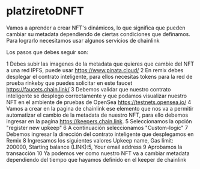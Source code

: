 # platziretoDNFT
Vamos a aprender a crear NFT's dinámicos, lo que significa que pueden cambiar su metadata dependiendo de ciertas condiciones que definamos. Para lograrlo necesitamos usar algunos servicios de chainlink

Los pasos que debes seguir son:

1 Debes subir las imagenes de la metadata que quieres que cambie del NFT a una red IPFS, puede usar https://www.pinata.cloud/
2 En remix debes desplegar el contrato inteligente, para ellos necesitas tokens para la red de prueba rinkeby que puedes solicitar en este faucet https://faucets.chain.link/
3 Debemos validar que nuestro contrato inteligente se desplego correctamente y que podamos visualizar nuestro NFT en el ambiente de pruebas de OpenSea https://testnets.opensea.io/
4 Vamos a crear en la pagina de chainlink ese elemento que nos va a permitir automatizar el cambio de la metadata de nuestro NFT, para ello debemos ingresar en la pagina https://keepers.chain.link.
5 Seleccionamos la opción "register new upkeep"
6 A continuación seleccionamos "Custom-logic"
7 Debemos ingresar la dirección del contrato inteligente que desplegamos en Remix
8 Ingresamos los siguientes valores Upkeep name, Gas limit: 200000, Starting balance (LINK):5, Your email address
9 Aprobamos la transacción
10 Ya podemos ver como nuestro NFT va a cambiar metadata dependiendo del tiempo que hayamos definido en el keeper de chainlink
